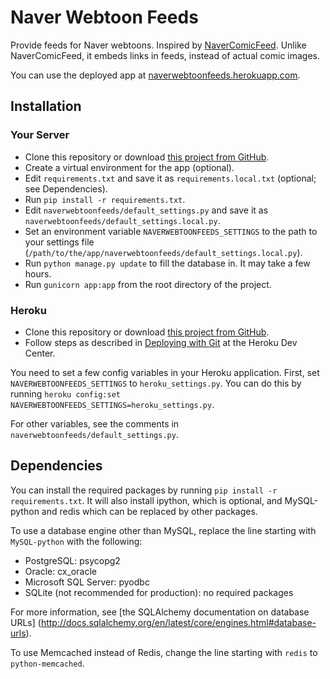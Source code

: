 Naver Webtoon Feeds
===================

Provide feeds for Naver webtoons. Inspired by
[NaverComicFeed](https://bitbucket.org/dahlia/navercomicfeed). Unlike
NaverComicFeed, it embeds links in feeds, instead of actual comic images.

You can use the deployed app at
[naverwebtoonfeeds.herokuapp.com](http://naverwebtoonfeeds.herokuapp.com).


Installation
------------


### Your Server

* Clone this repository or download
  [this project from GitHub](https://github.com/clee704/NaverWebtoonFeeds).
* Create a virtual environment for the app (optional).
* Edit `requirements.txt` and save it as `requirements.local.txt` (optional;
  see Dependencies).
* Run `pip install -r requirements.txt`.
* Edit `naverwebtoonfeeds/default_settings.py` and save it as
  `naverwebtoonfeeds/default_settings.local.py`.
* Set an environment variable `NAVERWEBTOONFEEDS_SETTINGS` to the path to your
  settings file
  (`/path/to/the/app/naverwebtoonfeeds/default_settings.local.py`).
* Run `python manage.py update` to fill the database in. It may take a few
  hours.
* Run `gunicorn app:app` from the root directory of the project.


### Heroku

* Clone this repository or download
  [this project from GitHub](https://github.com/clee704/NaverWebtoonFeeds).
* Follow steps as described in
  [Deploying with Git](https://devcenter.heroku.com/articles/git#creating-a-heroku-remote)
  at the Heroku Dev Center.

You need to set a few config variables in your Heroku application. First,
set `NAVERWEBTOONFEEDS_SETTINGS` to `heroku_settings.py`. You can do this by
running `heroku config:set NAVERWEBTOONFEEDS_SETTINGS=heroku_settings.py`.

For other variables, see the comments in
`naverwebtoonfeeds/default_settings.py`.


Dependencies
------------

You can install the required packages by running
`pip install -r requirements.txt`. It will also install ipython, which is
optional, and MySQL-python and redis which can be replaced by other packages.

To use a database engine other than MySQL, replace the line starting with
`MySQL-python` with the following:

* PostgreSQL: psycopg2
* Oracle: cx\_oracle
* Microsoft SQL Server: pyodbc
* SQLite (not recommended for production): no required packages

For more information, see [the SQLAlchemy documentation on database URLs]
(http://docs.sqlalchemy.org/en/latest/core/engines.html#database-urls).

To use Memcached instead of Redis, change the line starting with `redis` to
`python-memcached`.
